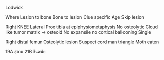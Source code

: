 Lodwick

Where
Lesion to bone
Bone to lesion
Clue specific
Age 
Skip lesion


Right KNEE Lateral 
Prox tibia at epiphysiometaphysis
No osteolytic 
Cloud like tumor matrix -> osteoid
No expansile no cortical ballooning
Single

Right distal femur 
Osteolytic lesion
Suspect cord man triangle
Moth eaten

19A สุภาพ 21B ชินดนัย